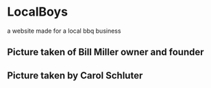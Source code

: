 # LocalBoys
a website made for a local bbq business

## Picture taken of Bill Miller owner and founder 
## Picture taken by Carol Schluter


